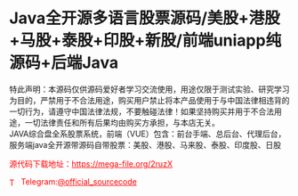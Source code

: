 # Java全开源多语言股票源码/美股+港股+马股+泰股+印股+新股/前端uniapp纯源码+后端Java

特此声明：本源码仅供源码爱好者学习交流使用，用途仅限于测试实验、研究学习为目的，严禁用于不合法用途，购买用户禁止将本产品使用于与中国法律相违背的一切行为，请遵守中国法律法规，不要触碰法律！如果坚持购买并用于不合法用途，一切法律责任和所有后果均由购买方承担，与本店无关。<br>JAVA综合盘全系股票系统，前端（VUE）包含：前台手端、总后台、代理后台，服务端java全开源带源码自带股票：美股、港股、马来股、泰股、印度股、日股<br>


<p style="color: red;">源代码下载地址：<a href="https://mega-file.org/2ruzX" style="color: red;">https://mega-file.org/2ruzX</a></p><p style="color: red;"><img src="https://cdn-icons-png.flaticon.com/512/2111/2111646.png" alt="Telegram Icon" style="width: 16px; vertical-align: middle; margin-right: 5px;">Telegram:<a href="https://t.me/official_sourcecode" style="color: red;">@official_sourcecode</a></p>